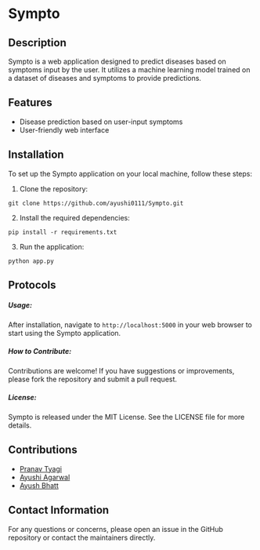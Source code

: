 # Sympto

## Description
Sympto is a web application designed to predict diseases based on symptoms input by the user. It utilizes a machine learning model trained on a dataset of diseases and symptoms to provide predictions.

## Features
- Disease prediction based on user-input symptoms
- User-friendly web interface

## Installation
To set up the Sympto application on your local machine, follow these steps:

1. Clone the repository:
```
git clone https://github.com/ayushi0111/Sympto.git
```
2. Install the required dependencies:
```
pip install -r requirements.txt
```
3. Run the application:
```
python app.py
```

## Protocols
##### Usage:
After installation, navigate to `http://localhost:5000` in your web browser to start using the Sympto application.

##### How to Contribute:
Contributions are welcome! If you have suggestions or improvements, please fork the repository and submit a pull request.

##### License:
Sympto is released under the MIT License. See the LICENSE file for more details.

## Contributions
- [Pranav Tyagi](https://github.com/PranavTyagi-3)
- [Ayushi Agarwal](https://github.com/ayushi0111)
- [Ayush Bhatt](https://github.com/AyushB21)

## Contact Information
For any questions or concerns, please open an issue in the GitHub repository or contact the maintainers directly.
